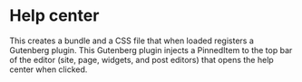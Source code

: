 # Help center

This creates a bundle and a CSS file that when loaded registers a Gutenberg plugin. This Gutenberg plugin injects a PinnedItem to the top bar of the editor (site, page, widgets, and post editors) that opens the help center when clicked.
